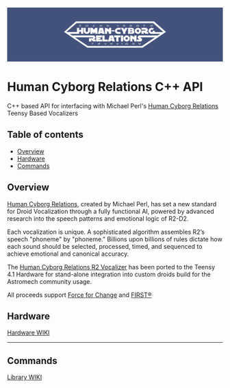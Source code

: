 ![Banner](/img/hcr-banner.png?raw=true "Employee Data title")

# Human Cyborg Relations C++ API
C++ based API for interfacing with Michael Perl's [Human Cyborg Relations](https://humancyborgrelations.com/r2d2/) Teensy Based Vocalizers

## Table of contents
* [Overview](#overview)
* [Hardware](#hardware)
* [Commands](#commands)

## Overview

[Human Cyborg Relations](https://humancyborgrelations.com/r2d2/), created by Michael Perl, has set a new standard for Droid Vocalization through a fully functional AI, powered by advanced research into the speech patterns and emotional logic of R2-D2.

Each vocalization is unique. A sophisticated algorithm assembles R2’s speech "phoneme" by "phoneme." Billions upon billions of rules dictate how each sound should be selected, processed, timed, and sequenced to achieve emotional and canonical accuracy.

The [Human Cyborg Relations R2 Vocalizer](https://humancyborgrelations.com/r2d2/) has been ported to the Teensy 4.1 Hardware for stand-alone integration into custom droids build for the Astromech community usage.

All proceeds support [Force for Change](https://www.starwars.com/force-for-change) and [FIRST®](https://www.firstinspires.org/)

## Hardware
[Hardware WIKI](https://github.com/roy86/HumanCyborgRelationsAPI/wiki/HCR-Hardware)

---
## Commands
[Library WIKI](https://github.com/roy86/HumanCyborgRelationsAPI/wiki/HCR-Client-Library)



